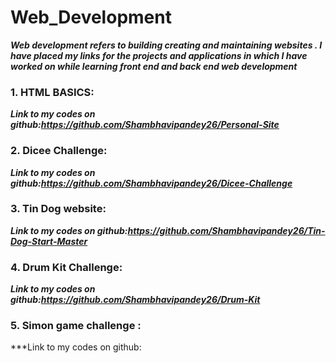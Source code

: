 # Web_Development
***Web development refers to building creating and maintaining websites . I have placed my links for the projects and applications  in which I have worked on while learning front end and back end web development***
### 1. HTML BASICS:
***Link to my codes on github:https://github.com/Shambhavipandey26/Personal-Site***


### 2. Dicee Challenge:
***Link to my codes on github:https://github.com/Shambhavipandey26/Dicee-Challenge***

### 3. Tin Dog website:
***Link to my codes on github:https://github.com/Shambhavipandey26/Tin-Dog-Start-Master***
### 4. Drum Kit Challenge:
***Link to my codes on github:https://github.com/Shambhavipandey26/Drum-Kit***
### 5. Simon game challenge :
***Link to my codes on github:

